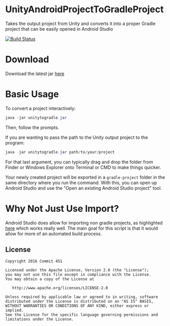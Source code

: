 # UnityAndroidProjectToGradleProject
Takes the output project from Unity and converts it into a proper Gradle project that can be easily opened in Android Studio

[![Build Status](https://travis-ci.org/Commit451/ResourcesPoet.svg?branch=master)](https://travis-ci.org/Commit451/ResourcesPoet)

# Download
Download the latest jar [here](https://github.com/Commit451/UnityAndroidProjectToGradleProject/releases/latest)

# Basic Usage
To convert a project interactively:
```java
java -jar unitytogradle.jar
```
Then, follow the prompts.

If you are wanting to pass the path to the Unity output project to the program:
```java
java -jar unitytogradle.jar path/to/your/project
```
For that last argument, you can typically drag and drop the folder from Finder or Windows Explorer onto Terminal or CMD to make things quicker.

Your newly created project will be exported in a `gradle-project` folder in the same directory where you run the command. With this, you can open up Android Studio and use the "Open an existing Android Studio project" tool.

# Why Not Just Use Import?
Android Studio does allow for importing non gradle projects, as highlighted [here](https://docs.unity3d.com/Manual/android-BuildProcess.html) which works really well. The main goal for this script is that it would allow for more of an automated build process.

License
--------

    Copyright 2016 Commit 451

    Licensed under the Apache License, Version 2.0 (the "License");
    you may not use this file except in compliance with the License.
    You may obtain a copy of the License at

       http://www.apache.org/licenses/LICENSE-2.0

    Unless required by applicable law or agreed to in writing, software
    distributed under the License is distributed on an "AS IS" BASIS,
    WITHOUT WARRANTIES OR CONDITIONS OF ANY KIND, either express or implied.
    See the License for the specific language governing permissions and
    limitations under the License.
